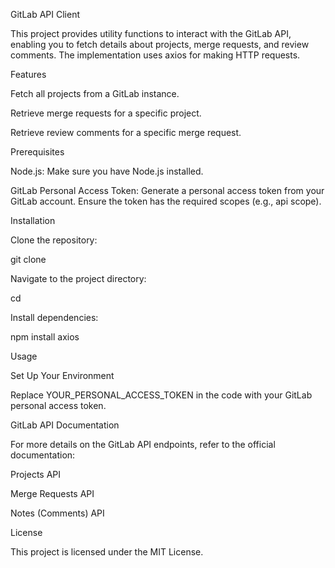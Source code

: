 GitLab API Client

This project provides utility functions to interact with the GitLab API, enabling you to fetch details about projects, merge requests, and review comments. The implementation uses axios for making HTTP requests.

Features

Fetch all projects from a GitLab instance.

Retrieve merge requests for a specific project.

Retrieve review comments for a specific merge request.

Prerequisites

Node.js: Make sure you have Node.js installed.

GitLab Personal Access Token: Generate a personal access token from your GitLab account. Ensure the token has the required scopes (e.g., api scope).

Installation

Clone the repository:

git clone <repository-url>

Navigate to the project directory:

cd <project-directory>

Install dependencies:

npm install axios

Usage

Set Up Your Environment

Replace YOUR_PERSONAL_ACCESS_TOKEN in the code with your GitLab personal access token.

GitLab API Documentation

For more details on the GitLab API endpoints, refer to the official documentation:

Projects API

Merge Requests API

Notes (Comments) API

License

This project is licensed under the MIT License.
